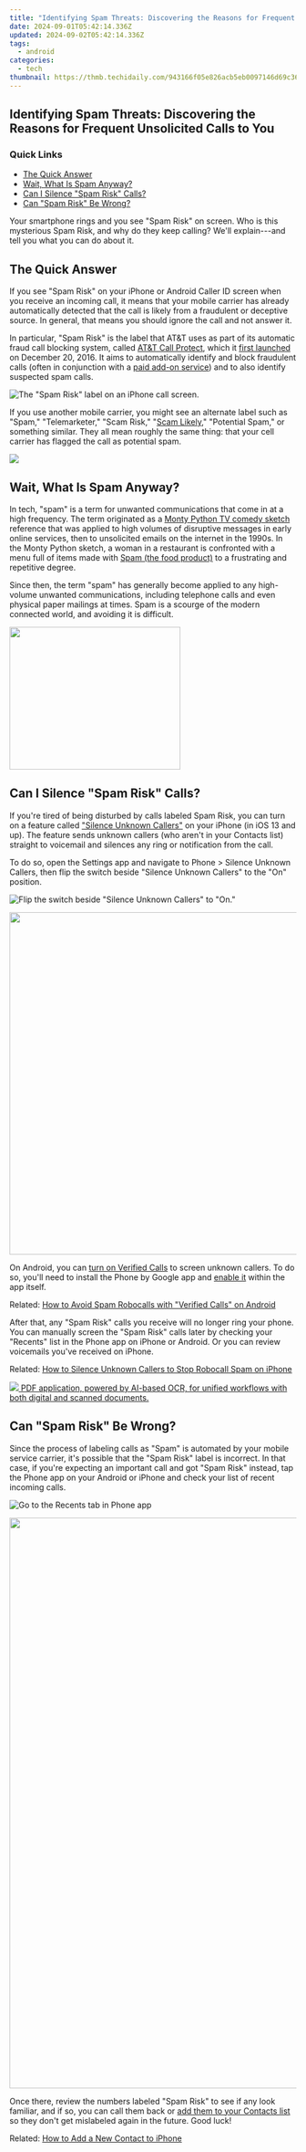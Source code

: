 ```yaml
---
title: "Identifying Spam Threats: Discovering the Reasons for Frequent Unsolicited Calls to You"
date: 2024-09-01T05:42:14.336Z
updated: 2024-09-02T05:42:14.336Z
tags:
  - android
categories:
  - tech
thumbnail: https://thmb.techidaily.com/943166f05e826acb5eb0097146d69c366fc0ed75a4c0f9eeb903504474e41f95.jpg
---
```


## Identifying Spam Threats: Discovering the Reasons for Frequent Unsolicited Calls to You

### Quick Links

* [The Quick Answer](https://screen-activity-recording.techidaily.com/cutting-edge-techniques-for-game-capture-specialists/)
* [Wait, What Is Spam Anyway?](https://screen-mirror.techidaily.com/how-to-screen-mirroring-samsung-galaxy-a05s-drfone-by-drfone-android/)
* [Can I Silence "Spam Risk" Calls?](https://ios-unlock.techidaily.com/unlock-your-disabled-apple-iphone-13-without-itunes-in-5-ways-by-drfone-ios/)
* [Can "Spam Risk" Be Wrong?](https://instagram-clips.techidaily.com/updated-2024-approved-instagram-videos-how-long-can-they-be/)

 Your smartphone rings and you see "Spam Risk" on screen. Who is this mysterious Spam Risk, and why do they keep calling? We'll explain---and tell you what you can do about it.

##  The Quick Answer

 If you see "Spam Risk" on your iPhone or Android Caller ID screen when you receive an incoming call, it means that your mobile carrier has already automatically detected that the call is likely from a fraudulent or deceptive source. In general, that means you should ignore the call and not answer it.

 In particular, "Spam Risk" is the label that AT&T uses as part of its automatic fraud call blocking system, called [AT&T Call Protect](https://www.anrdoezrs.net/links/3607085/type/dlg/sid/UUhtgUeUpU207693/https://www.att.com/security/security-apps/), which it [first launched](https://about.att.com/story/att%5Fcall%5Fprotect.html) on December 20, 2016\. It aims to automatically identify and block fraudulent calls (often in conjunction with a [paid add-on service](https://www.anrdoezrs.net/links/3607085/type/dlg/sid/UUhtgUeUpU207693/https://www.att.com/security/security-apps/)) and to also identify suspected spam calls.

![The "Spam Risk" label on an iPhone call screen.](https://static1.howtogeekimages.com/wordpress/wp-content/uploads/2021/12/iphone_spam_risk_screen.jpg) 

 If you use another mobile carrier, you might see an alternate label such as "Spam," "Telemarketer," "Scam Risk," "[Scam Likely](https://some-skills.techidaily.com/new-uncovering-inshots-edge-in-the-editing-world/)," "Potential Spam," or something similar. They all mean roughly the same thing: that your cell carrier has flagged the call as potential spam.

<!-- affiliate ads begin -->
<a href="https://secure.2checkout.com/order/checkout.php?PRODS=2201613&QTY=1&AFFILIATE=108875&CART=1"><img src="https://www.macdvdripperpro.com/images/devices-3.png" border="0"></a>
<!-- affiliate ads end -->
##  Wait, What Is Spam Anyway?

 In tech, "spam" is a term for unwanted communications that come in at a high frequency. The term originated as a [Monty Python TV comedy sketch](https://www.anrdoezrs.net/links/3607085/type/dlg/sid/UUhtgUeUpU207693/https://www.youtube.com/watch?v=%5FbW4vEo1F4E) reference that was applied to high volumes of disruptive messages in early online services, then to unsolicited emails on the internet in the 1990s. In the Monty Python sketch, a woman in a restaurant is confronted with a menu full of items made with [Spam (the food product)](https://en.wikipedia.org/wiki/Spam%5F%28food%29) to a frustrating and repetitive degree.

 Since then, the term "spam" has generally become applied to any high-volume unwanted communications, including telephone calls and even physical paper mailings at times. Spam is a scourge of the modern connected world, and avoiding it is difficult.

<!-- affiliate ads begin -->
<a href="https://caperobbin.sjv.io/c/5597632/2006123/18460" target="_top" id="2006123"><img src="//a.impactradius-go.com/display-ad/18460-2006123" border="0" alt="" width="300" height="250"/></a><img height="0" width="0" src="https://imp.pxf.io/i/5597632/2006123/18460" style="position:absolute;visibility:hidden;" border="0" />
<!-- affiliate ads end -->
##  Can I Silence "Spam Risk" Calls?

 If you're tired of being disturbed by calls labeled Spam Risk, you can turn on a feature called ["Silence Unknown Callers"](https://ai-vdieo-software.techidaily.com/2024-approved-top-video-to-audio-converters-for-mobile-devices/) on your iPhone (in iOS 13 and up). The feature sends unknown callers (who aren't in your Contacts list) straight to voicemail and silences any ring or notification from the call.

 To do so, open the Settings app and navigate to Phone > Silence Unknown Callers, then flip the switch beside "Silence Unknown Callers" to the "On" position.

![Flip the switch beside "Silence Unknown Callers" to "On."](https://static1.howtogeekimages.com/wordpress/wp-content/uploads/2021/12/silence_unknown_callers_on.jpg) 

<!-- affiliate ads begin -->
<a href="https://appsumo.8odi.net/c/5597632/2075482/7443" target="_top" id="2075482"><img src="//a.impactradius-go.com/display-ad/7443-2075482" border="0" alt="" width="1200" height="600"/></a><img height="0" width="0" src="https://appsumo.8odi.net/i/5597632/2075482/7443" style="position:absolute;visibility:hidden;" border="0" />
<!-- affiliate ads end -->
 On Android, you can [turn on Verified Calls](https://smart-video-creator.techidaily.com/unhappy-with-windows-10-photos-check-out-these-8-fantastic-alternatives/) to screen unknown callers. To do so, you'll need to install the Phone by Google app and [enable it](https://smart-video-creator.techidaily.com/unhappy-with-windows-10-photos-check-out-these-8-fantastic-alternatives/) within the app itself.

Related: [How to Avoid Spam Robocalls with "Verified Calls" on Android](https://smart-video-creator.techidaily.com/unhappy-with-windows-10-photos-check-out-these-8-fantastic-alternatives/) 

 After that, any "Spam Risk" calls you receive will no longer ring your phone. You can manually screen the "Spam Risk" calls later by checking your "Recents" list in the Phone app on iPhone or Android. Or you can review voicemails you've received on iPhone.

Related: [How to Silence Unknown Callers to Stop Robocall Spam on iPhone](https://ai-vdieo-software.techidaily.com/2024-approved-top-video-to-audio-converters-for-mobile-devices/) 

<!-- affiliate ads begin -->
<a href="https://checkout.abbyy.com/order/checkout.php?PRODS=39254762&QTY=1&AFFILIATE=108875&CART=1"> <img src="https://secure.avangate.com/images/merchant/0e5fb5c76fca16adbee503c9aff393cd/products/11_FR-Badges-NEW-FR-Standard-16-WIN-200.png" border="0"> PDF application, powered by AI-based OCR, for unified workflows with both digital and scanned documents. </a>
<!-- affiliate ads end -->
##  Can "Spam Risk" Be Wrong?

 Since the process of labeling calls as "Spam" is automated by your mobile service carrier, it's possible that the "Spam Risk" label is incorrect. In that case, if you're expecting an important call and got "Spam Risk" instead, tap the Phone app on your Android or iPhone and check your list of recent incoming calls.

![Go to the Recents tab in Phone app](https://static1.howtogeekimages.com/wordpress/wp-content/uploads/2020/09/Go-to-the-Recents-tab-in-Phone-app.png) 

<!-- affiliate ads begin -->
<a href="https://lightailing.sjv.io/c/5597632/1725213/17190" target="_top" id="1725213"><img src="//a.impactradius-go.com/display-ad/17190-1725213" border="0" alt="" width="1000" height="1000"/></a><img height="0" width="0" src="https://imp.pxf.io/i/5597632/1725213/17190" style="position:absolute;visibility:hidden;" border="0" />
<!-- affiliate ads end -->
 Once there, review the numbers labeled "Spam Risk" to see if any look familiar, and if so, you can call them back or [add them to your Contacts list](https://video-ai-editor.techidaily.com/updated-times-running-out-learn-to-add-a-countdown-timer-in-fcpx-now/) so they don't get mislabeled again in the future. Good luck!

Related: [How to Add a New Contact to iPhone](https://video-ai-editor.techidaily.com/updated-times-running-out-learn-to-add-a-countdown-timer-in-fcpx-now/)

<ins class="adsbygoogle"
     style="display:block"
     data-ad-format="autorelaxed"
     data-ad-client="ca-pub-7571918770474297"
     data-ad-slot="1223367746"></ins>



<ins class="adsbygoogle"
     style="display:block"
     data-ad-client="ca-pub-7571918770474297"
     data-ad-slot="8358498916"
     data-ad-format="auto"
     data-full-width-responsive="true"></ins>


